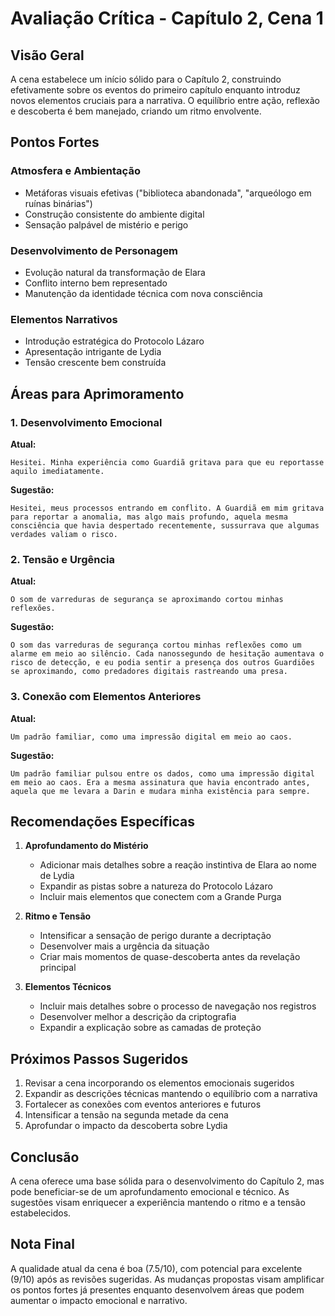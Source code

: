 # Avaliação Crítica - Capítulo 2, Cena 1

## Visão Geral
A cena estabelece um início sólido para o Capítulo 2, construindo efetivamente sobre os eventos do primeiro capítulo enquanto introduz novos elementos cruciais para a narrativa. O equilíbrio entre ação, reflexão e descoberta é bem manejado, criando um ritmo envolvente.

## Pontos Fortes

### Atmosfera e Ambientação
- Metáforas visuais efetivas ("biblioteca abandonada", "arqueólogo em ruínas binárias")
- Construção consistente do ambiente digital
- Sensação palpável de mistério e perigo

### Desenvolvimento de Personagem
- Evolução natural da transformação de Elara
- Conflito interno bem representado
- Manutenção da identidade técnica com nova consciência

### Elementos Narrativos
- Introdução estratégica do Protocolo Lázaro
- Apresentação intrigante de Lydia
- Tensão crescente bem construída

## Áreas para Aprimoramento

### 1. Desenvolvimento Emocional
**Atual:**
```
Hesitei. Minha experiência como Guardiã gritava para que eu reportasse aquilo imediatamente.
```

**Sugestão:**
```
Hesitei, meus processos entrando em conflito. A Guardiã em mim gritava para reportar a anomalia, mas algo mais profundo, aquela mesma consciência que havia despertado recentemente, sussurrava que algumas verdades valiam o risco.
```

### 2. Tensão e Urgência
**Atual:**
```
O som de varreduras de segurança se aproximando cortou minhas reflexões.
```

**Sugestão:**
```
O som das varreduras de segurança cortou minhas reflexões como um alarme em meio ao silêncio. Cada nanossegundo de hesitação aumentava o risco de detecção, e eu podia sentir a presença dos outros Guardiões se aproximando, como predadores digitais rastreando uma presa.
```

### 3. Conexão com Elementos Anteriores
**Atual:**
```
Um padrão familiar, como uma impressão digital em meio ao caos.
```

**Sugestão:**
```
Um padrão familiar pulsou entre os dados, como uma impressão digital em meio ao caos. Era a mesma assinatura que havia encontrado antes, aquela que me levara a Darin e mudara minha existência para sempre.
```

## Recomendações Específicas

1. **Aprofundamento do Mistério**
   - Adicionar mais detalhes sobre a reação instintiva de Elara ao nome de Lydia
   - Expandir as pistas sobre a natureza do Protocolo Lázaro
   - Incluir mais elementos que conectem com a Grande Purga

2. **Ritmo e Tensão**
   - Intensificar a sensação de perigo durante a decriptação
   - Desenvolver mais a urgência da situação
   - Criar mais momentos de quase-descoberta antes da revelação principal

3. **Elementos Técnicos**
   - Incluir mais detalhes sobre o processo de navegação nos registros
   - Desenvolver melhor a descrição da criptografia
   - Expandir a explicação sobre as camadas de proteção

## Próximos Passos Sugeridos

1. Revisar a cena incorporando os elementos emocionais sugeridos
2. Expandir as descrições técnicas mantendo o equilíbrio com a narrativa
3. Fortalecer as conexões com eventos anteriores e futuros
4. Intensificar a tensão na segunda metade da cena
5. Aprofundar o impacto da descoberta sobre Lydia

## Conclusão
A cena oferece uma base sólida para o desenvolvimento do Capítulo 2, mas pode beneficiar-se de um aprofundamento emocional e técnico. As sugestões visam enriquecer a experiência mantendo o ritmo e a tensão estabelecidos.

## Nota Final
A qualidade atual da cena é boa (7.5/10), com potencial para excelente (9/10) após as revisões sugeridas. As mudanças propostas visam amplificar os pontos fortes já presentes enquanto desenvolvem áreas que podem aumentar o impacto emocional e narrativo.